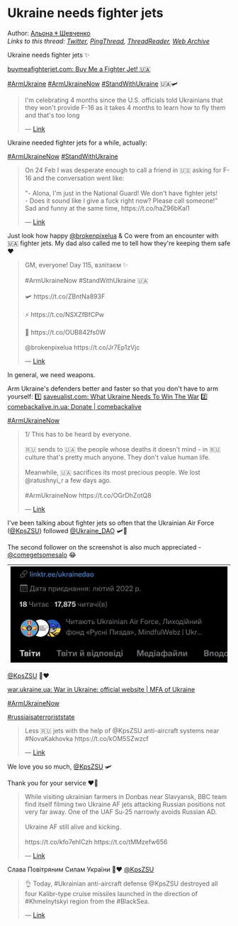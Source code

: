 # Ukraine needs fighter jets

Author: [Альона ꑭ Шевченко](https://twitter.com/cryptodrftng)  
*Links to this thread: [Twitter](https://twitter.com/cryptodrftng/status/1538708937683369986), [PingThread](https://pingthread.com/thread/1538708937683369986), [ThreadReader](https://threadreaderapp.com/thread/1538708937683369986.html), [Web Archive](https://web.archive.org/web/*/https://twitter.com/cryptodrftng/status/1538708937683369986)*

Ukraine needs fighter jets ✨

[buymeafighterjet.com: Buy Me a Fighter Jet! 🇺🇦](http://buymeafighterjet.com)

[#ArmUkraine](https://twitter.com/hashtag/ArmUkraine) [#ArmUkraineNow](https://twitter.com/hashtag/ArmUkraineNow) [#StandWithUkraine](https://twitter.com/hashtag/StandWithUkraine) 🇺🇦🛩

<blockquote class="twitter-tweet">
    <p lang="en" dir="ltr">
    I&#39;m celebrating 4 months since the U.S. officials told Ukrainians that they won&#39;t provide F-16 as it takes 4 months to learn how to fly them and that&#39;s too long<br />
    </p>
    &mdash; <a href="https://twitter.com/Frialum/status/1538367493701525505">Link</a>
</blockquote>

Ukraine needed fighter jets for a while, actually: 

[#ArmUkraineNow](https://twitter.com/hashtag/ArmUkraineNow) [#StandWithUkraine](https://twitter.com/hashtag/StandWithUkraine)

<blockquote class="twitter-tweet">
    <p lang="en" dir="ltr">
    On 24 Feb I was desperate enough to call a friend in 🇺🇸 asking for F-16 and the conversation went like:<br />
    <br />
    &#34;- Alona, I&#39;m just in the National Guard! We don&#39;t have fighter jets!<br />
    - Does it sound like I give a fuck right now? Please call someone!&#34; <br />
    Sad and funny at the same time, https://t.co/haZ96bKal1<br />
    </p>
    &mdash; <a href="https://twitter.com/cryptodrftng/status/1528201546353328129">Link</a>
</blockquote>

Just look how happy [@brokenpixelua](https://twitter.com/brokenpixelua) & Co were from an encounter with 🇺🇦 fighter jets. My dad also called me to tell how they're keeping them safe ❤️

<blockquote class="twitter-tweet">
    <p lang="en" dir="ltr">
    GM, everyone! Day 115, взлітаєм ✨<br />
    <br />
    #ArmUkraineNow #StandWithUkraine 🇺🇦<br />
    <br />
    🛩 https://t.co/ZBntNa893F<br />
    <br />
    ⚡️ https://t.co/NSXZfBfCPw <br />
    <br />
    💝 https://t.co/OUB842fs0W <br />
    <br />
    @brokenpixelua https://t.co/Jr7Ep1zVjc<br />
    </p>
    &mdash; <a href="https://twitter.com/cryptodrftng/status/1538053232131457024">Link</a>
</blockquote>

In general, we need weapons.

Arm Ukraine's defenders better and faster so that you don't have to arm yourself:
1️⃣ [saveualist.com: What Ukraine Needs To Win The War](http://saveualist.com)
2️⃣ [comebackalive.in.ua: Donate | comebackalive](http://comebackalive.in.ua/donate)

[#ArmUkraineNow](https://twitter.com/hashtag/ArmUkraineNow)

<blockquote class="twitter-tweet">
    <p lang="en" dir="ltr">
    1/ This has to be heard by everyone. <br />
    <br />
    🇷🇺 sends to 🇺🇦 the people whose deaths it doesn&#39;t mind - in 🇷🇺 culture that&#39;s pretty much anyone. They don&#39;t value human life.<br />
    <br />
    Meanwhile, 🇺🇦 sacrifices its most precious people. We lost @ratushnyi_r a few days ago.<br />
    <br />
    #ArmUkraineNow https://t.co/OGrDhZotQ8<br />
    </p>
    &mdash; <a href="https://twitter.com/cryptodrftng/status/1537254854464311301">Link</a>
</blockquote>

I've been talking about fighter jets so often that the Ukrainian Air Force ([@KpsZSU](https://twitter.com/KpsZSU)) followed [@Ukraine_DAO](https://twitter.com/Ukraine_DAO) 🛩💞 

The second follower on the screenshot is also much appreciated - [@comegetsomesalo](https://twitter.com/comegetsomesalo) 😂

| [![](/media/1551291685908480000/3_1538837481679994881.jpg)](/media/1551291685908480000/3_1538837481679994881.jpg) |
| :-: |

[@KpsZSU](https://twitter.com/KpsZSU) 🖤❤️ 

[war.ukraine.ua: War in Ukraine: official website | MFA of Ukraine](https://war.ukraine.ua) 

[#ArmUkraineNow](https://twitter.com/hashtag/ArmUkraineNow) 

[#russiaisaterroriststate](https://twitter.com/hashtag/russiaisaterroriststate)

<blockquote class="twitter-tweet">
    <p lang="en" dir="ltr">
    Less 🇷🇺 jets with the help of @KpsZSU anti-aircraft systems near #NovaKakhovka https://t.co/kOM5SZwzcf<br />
    </p>
    &mdash; <a href="https://twitter.com/armyinformcomua/status/1549501764612890624">Link</a>
</blockquote>

We love you so much, [@KpsZSU](https://twitter.com/KpsZSU) 🛩 

Thank you for your service ❤️🖤

<blockquote class="twitter-tweet">
    <p lang="en" dir="ltr">
    While visiting ukrainian farmers in Donbas near Slavyansk, BBC team find itself filming two Ukraine AF jets attacking Russian positions not very far away. One of the UAF Su-25 narrowly avoids Russian AD.<br />
    <br />
    Ukraine AF still alive and kicking.<br />
    <br />
    https://t.co/kfo7ehICzh https://t.co/tMMzefw656<br />
    </p>
    &mdash; <a href="https://twitter.com/tinso_ww/status/1551013077801631744">Link</a>
</blockquote>

Слава Повітряним Силам України 🖤❤️ [@KpsZSU](https://twitter.com/KpsZSU)

<blockquote class="twitter-tweet">
    <p lang="en" dir="ltr">
    👌 Today, #Ukrainian anti-aircraft defense @KpsZSU destroyed all four Kalibr-type cruise missiles launched in the direction of #Khmelnytskyi region from the #BlackSea.<br />
    </p>
    &mdash; <a href="https://twitter.com/armyinformcomua/status/1551291255325351938">Link</a>
</blockquote>
